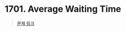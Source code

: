 # 1701. Average Waiting Time

> [문제 링크](https://leetcode.com/problems/average-waiting-time/description/?envType=daily-question&envId=2024-07-09)
